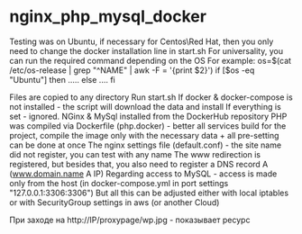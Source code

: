 # nginx_php_mysql_docker
Testing was on Ubuntu, if necessary for Centos\Red Hat, then you only need 
to change the docker installation line in start.sh For universality, 
you can run the required command depending on the OS For example:
os=$(cat /etc/os-release | grep "^NAME" | awk -F = '{print $2}')
if [$os -eq "Ubuntu"]
then
.....
else
....
fi

Files are copied to any directory
Run start.sh
If docker & docker-compose is not installed - the script will download the data 
and install If everything is set - ignored.
NGinx & MySql installed from the DockerHub repository
PHP was compiled via Dockerfile (php.docker) - better all services
build for the project, compile the image only with the necessary data +
all pre-setting can be done at once
The nginx settings file (default.conf) - the site name did not register, you can test with any name
The www redirection is registered, but besides that, you also need to register a DNS record A (www.domain.name A IP)
Regarding access to MySQL - access is made only from the host
(in docker-compose.yml in port settings "127.0.0.1:3306:3306")
But all this can be adjusted either with local iptables or with SecurityGroup settings in aws (or another Cloud)

При заходе на http://IP/proxypage/wp.jpg - показывает ресурс
